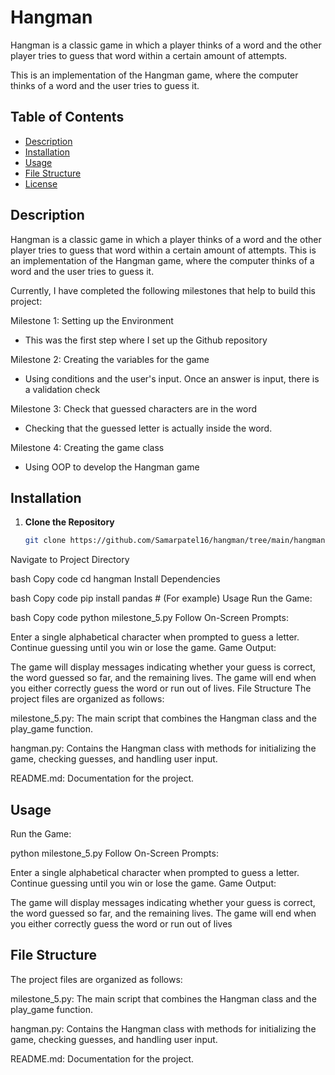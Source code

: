 # Hangman
Hangman is a classic game in which a player thinks of a word and the other player tries to guess that word within a certain amount of attempts.

This is an implementation of the Hangman game, where the computer thinks of a word and the user tries to guess it.

## Table of Contents
- [Description](#description)
- [Installation](#installation)
- [Usage](#usage)
- [File Structure](#file-structure)
- [License](#license)

## Description

Hangman is a classic game in which a player thinks of a word and the other player tries to guess that word within a certain amount of attempts.
This is an implementation of the Hangman game, where the computer thinks of a word and the user tries to guess it.

Currently, I have completed the following milestones that help to build this project:

Milestone 1: Setting up the Environment
- This was the first step where I set up the Github repository

Milestone 2: Creating the variables for the game
- Using conditions and the user's input. Once an answer is input, there is a validation check

Milestone 3: Check that guessed characters are in the word
- Checking that the guessed letter is actually inside the word.

Milestone 4: Creating the game class
- Using OOP to develop the Hangman game

## Installation

1. **Clone the Repository**
   ```bash
   git clone https://github.com/Samarpatel16/hangman/tree/main/hangman
Navigate to Project Directory

bash
Copy code
cd hangman
Install Dependencies

bash
Copy code
pip install pandas  # (For example)
Usage
Run the Game:

bash
Copy code
python milestone_5.py
Follow On-Screen Prompts:

Enter a single alphabetical character when prompted to guess a letter.
Continue guessing until you win or lose the game.
Game Output:

The game will display messages indicating whether your guess is correct, the word guessed so far, and the remaining lives.
The game will end when you either correctly guess the word or run out of lives.
File Structure
The project files are organized as follows:

milestone_5.py: The main script that combines the Hangman class and the play_game function.

hangman.py: Contains the Hangman class with methods for initializing the game, checking guesses, and handling user input.

README.md: Documentation for the project.

## Usage
Run the Game:

python milestone_5.py
Follow On-Screen Prompts:

Enter a single alphabetical character when prompted to guess a letter.
Continue guessing until you win or lose the game.
Game Output:

The game will display messages indicating whether your guess is correct, the word guessed so far, and the remaining lives.
The game will end when you either correctly guess the word or run out of lives

## File Structure

The project files are organized as follows:

milestone_5.py: The main script that combines the Hangman class and the play_game function.

hangman.py: Contains the Hangman class with methods for initializing the game, checking guesses, and handling user input.

README.md: Documentation for the project.

